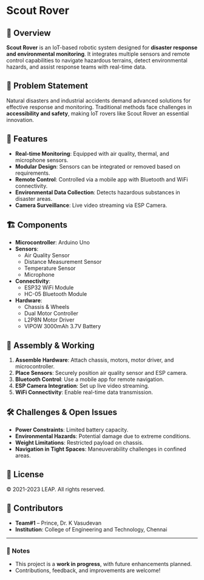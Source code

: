 # Scout Rover

## 🚀 Overview  
**Scout Rover** is an IoT-based robotic system designed for **disaster response and environmental monitoring**. It integrates multiple sensors and remote control capabilities to navigate hazardous terrains, detect environmental hazards, and assist response teams with real-time data.  

## 🎯 Problem Statement  
Natural disasters and industrial accidents demand advanced solutions for effective response and monitoring. Traditional methods face challenges in **accessibility and safety**, making IoT rovers like Scout Rover an essential innovation.  

## 🔧 Features  
- **Real-time Monitoring**: Equipped with air quality, thermal, and microphone sensors.  
- **Modular Design**: Sensors can be integrated or removed based on requirements.  
- **Remote Control**: Controlled via a mobile app with Bluetooth and WiFi connectivity.  
- **Environmental Data Collection**: Detects hazardous substances in disaster areas.  
- **Camera Surveillance**: Live video streaming via ESP Camera.  

## 🏗️ Components  
- **Microcontroller**: Arduino Uno  
- **Sensors**:  
  - Air Quality Sensor  
  - Distance Measurement Sensor  
  - Temperature Sensor  
  - Microphone  
- **Connectivity**:  
  - ESP32 WiFi Module  
  - HC-05 Bluetooth Module  
- **Hardware**:  
  - Chassis & Wheels  
  - Dual Motor Controller  
  - L2P8N Motor Driver  
  - VIPOW 3000mAh 3.7V Battery  

## 🔨 Assembly & Working  
1. **Assemble Hardware**: Attach chassis, motors, motor driver, and microcontroller.  
2. **Place Sensors**: Securely position air quality sensor and ESP camera.  
3. **Bluetooth Control**: Use a mobile app for remote navigation.  
4. **ESP Camera Integration**: Set up live video streaming.  
5. **WiFi Connectivity**: Enable real-time data transmission.

## 🛠️ Challenges & Open Issues  
- **Power Constraints**: Limited battery capacity.  
- **Environmental Hazards**: Potential damage due to extreme conditions.  
- **Weight Limitations**: Restricted payload on chassis.  
- **Navigation in Tight Spaces**: Maneuverability challenges in confined areas.  

## 📜 License  
© 2021-2023 LEAP. All rights reserved.  

## 🤝 Contributors  
- **Team#1** – Prince, Dr. K Vasudevan  
- **Institution**: College of Engineering and Technology, Chennai  

---

### 📌 Notes  
- This project is a **work in progress**, with future enhancements planned.  
- Contributions, feedback, and improvements are welcome!  

